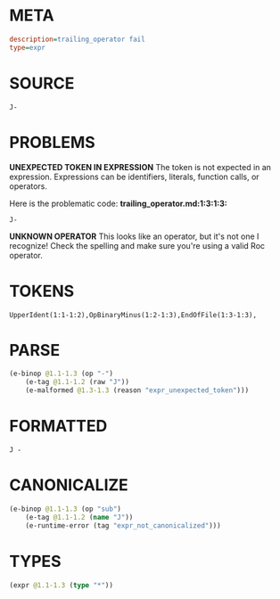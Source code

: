# META
~~~ini
description=trailing_operator fail
type=expr
~~~
# SOURCE
~~~roc
J-
~~~
# PROBLEMS
**UNEXPECTED TOKEN IN EXPRESSION**
The token  is not expected in an expression.
Expressions can be identifiers, literals, function calls, or operators.

Here is the problematic code:
**trailing_operator.md:1:3:1:3:**
```roc
J-
```
  


**UNKNOWN OPERATOR**
This looks like an operator, but it's not one I recognize!
Check the spelling and make sure you're using a valid Roc operator.

# TOKENS
~~~zig
UpperIdent(1:1-1:2),OpBinaryMinus(1:2-1:3),EndOfFile(1:3-1:3),
~~~
# PARSE
~~~clojure
(e-binop @1.1-1.3 (op "-")
	(e-tag @1.1-1.2 (raw "J"))
	(e-malformed @1.3-1.3 (reason "expr_unexpected_token")))
~~~
# FORMATTED
~~~roc
J - 
~~~
# CANONICALIZE
~~~clojure
(e-binop @1.1-1.3 (op "sub")
	(e-tag @1.1-1.2 (name "J"))
	(e-runtime-error (tag "expr_not_canonicalized")))
~~~
# TYPES
~~~clojure
(expr @1.1-1.3 (type "*"))
~~~
